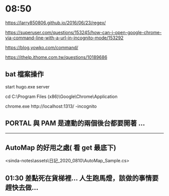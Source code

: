 # 08:50

<https://larry850806.github.io/2016/06/23/regex/>

<https://superuser.com/questions/153245/how-can-i-open-google-chrome-via-command-line-with-a-url-in-incognito-mode/153292>

<https://blog.yowko.com/command/>

<https://ithelp.ithome.com.tw/questions/10189686>

## bat 檔案操作

start hugo.exe server

cd C:\Program Files (x86)\Google\Chrome\Application

chrome.exe http://localhost:1313/ -incognito

## PORTAL 與 PAM 是連動的兩個後台都要開著 ...

---

## AutoMap 的好用之處( 看 get 最底下)

<sinda-notes\assets\日記_2020_0810\AutoMap_Sample.cs>

## 01:30 差點死在貨梯裡... 人生跑馬燈，該做的事情要趕快去做...
